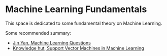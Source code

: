 
# Machine Learning Fundamentals 



This space is dedicated to some fundamental theory on Machine Learning.

Some recommended summary:

* [Jin Yan, Machine Learning Questions](https://yanjin.space/blog/2020/2020305.html)
* [Knowledge hut, Support Vector Machines in Machine Learning](https://www.knowledgehut.com/blog/data-science/support-vector-machines-in-machine-learning)
